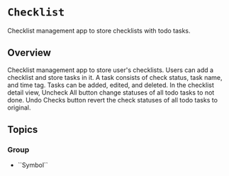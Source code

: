 # ``Checklist``

Checklist management app to store checklists with todo tasks.

## Overview

Checklist management app to store user's checklists. Users can add a checklist and store tasks in it. A task consists of check status, task name, and time tag. Tasks can be added, edited, and deleted. In the checklist detail view, Uncheck All button change statuses of all todo tasks to not done. Undo Checks button revert the check statuses of all todo tasks to original.

## Topics

### <!--@START_MENU_TOKEN@-->Group<!--@END_MENU_TOKEN@-->

- <!--@START_MENU_TOKEN@-->``Symbol``<!--@END_MENU_TOKEN@-->
